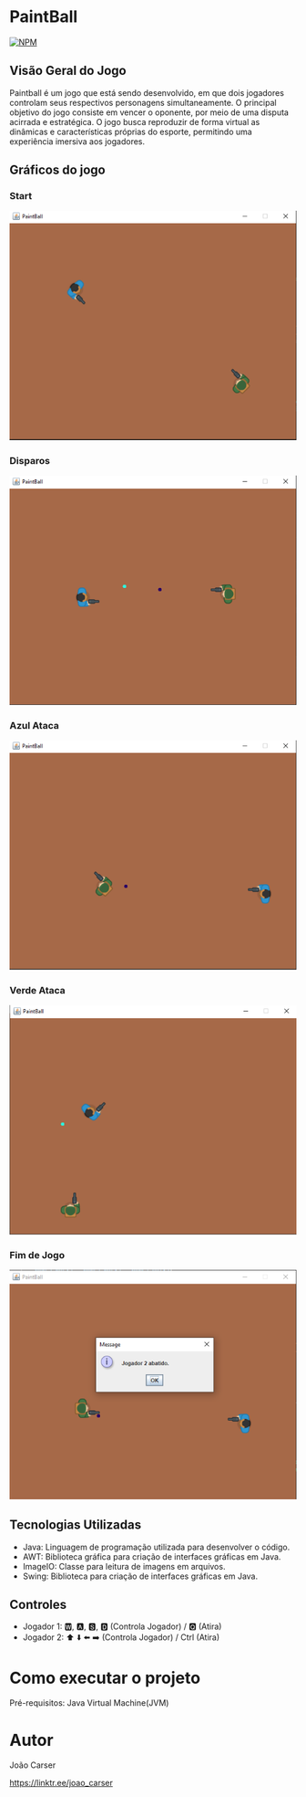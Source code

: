 # PaintBall
[![NPM](https://img.shields.io/npm/l/react)](https://github.com/JoaoCarser/PaintBall/blob/master/LICENSE)

## Visão Geral do Jogo
Paintball é um jogo que está sendo desenvolvido, em que dois jogadores controlam seus respectivos personagens simultaneamente. O principal objetivo do jogo consiste em vencer o oponente, por meio de uma disputa acirrada e estratégica. O jogo busca reproduzir de forma virtual as dinâmicas e características próprias do esporte, permitindo uma experiência imersiva aos jogadores.

## Gráficos do jogo

### Start
![Walking](https://github.com/JoaoCarser/assets/blob/main/PaintBall/PaintBallWalking.png)
### Disparos
![FirstShot](https://github.com/JoaoCarser/assets/blob/main/PaintBall/PaintBallFirstShot.png) 
### Azul Ataca
![ShotBlue](https://github.com/JoaoCarser/assets/blob/main/PaintBall/PaintBallShotBlue.png)
### Verde Ataca
![ShotGreen](https://github.com/JoaoCarser/assets/blob/main/PaintBall/PaintBallShotGreen.png)
### Fim de Jogo
![GameOver](https://github.com/JoaoCarser/assets/blob/main/PaintBall/PaintBallGameOver.png)

## Tecnologias Utilizadas

- Java: Linguagem de programação utilizada para desenvolver o código.
- AWT: Biblioteca gráfica para criação de interfaces gráficas em Java.
- ImageIO: Classe para leitura de imagens em arquivos.
- Swing: Biblioteca para criação de interfaces gráficas em Java.

## Controles

- Jogador 1: 🆆, 🅰, 🆂, 🅳  (Controla Jogador) / 🆀 (Atira)
- Jogador 2: ⬆️ ⬇️ ⬅️ ➡️ (Controla Jogador) / Ctrl (Atira)

# Como executar o projeto
Pré-requisitos: Java Virtual Machine(JVM)

# Autor

João Carser

https://linktr.ee/joao_carser
